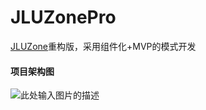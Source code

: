# JLUZonePro
[JLUZone][1]重构版，采用组件化+MVP的模式开发  
#### 项目架构图
![此处输入图片的描述][2]

  [1]: https://github.com/zyascend/JLUZone
  [2]: http://on-img.com/chart_image/59903d8fe4b06df72659de3a.png
